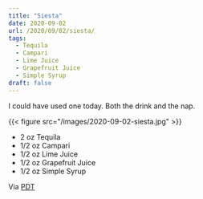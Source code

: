 ```yaml
---
title: "Siesta"
date: 2020-09-02
url: /2020/09/02/siesta/
tags:
  - Tequila
  - Campari
  - Lime Juice
  - Grapefruit Juice
  - Simple Syrup
draft: false
---
```


I could have used one today. Both the drink and the nap.


{{< figure src="/images/2020-09-02-siesta.jpg" >}}

* 2 oz Tequila
* 1/2 oz Campari
* 1/2 oz Lime Juice
* 1/2 oz Grapefruit Juice
* 1/2 oz Simple Syrup

Via [PDT](http://www.pdtnyc.com)
